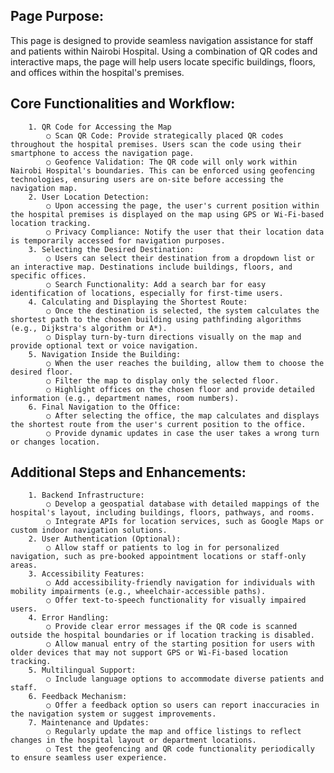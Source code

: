 ## Page Purpose:
This page is designed to provide seamless navigation assistance for staff and patients within Nairobi Hospital. Using a combination of QR codes and interactive maps, the page will help users locate specific buildings, floors, and offices within the hospital's premises.

## Core Functionalities and Workflow:
		1. QR Code for Accessing the Map
			○ Scan QR Code: Provide strategically placed QR codes throughout the hospital premises. Users scan the code using their smartphone to access the navigation page.
			○ Geofence Validation: The QR code will only work within Nairobi Hospital's boundaries. This can be enforced using geofencing technologies, ensuring users are on-site before accessing the navigation map.
		2. User Location Detection:
			○ Upon accessing the page, the user's current position within the hospital premises is displayed on the map using GPS or Wi-Fi-based location tracking.
			○ Privacy Compliance: Notify the user that their location data is temporarily accessed for navigation purposes.
		3. Selecting the Desired Destination:
			○ Users can select their destination from a dropdown list or an interactive map. Destinations include buildings, floors, and specific offices.
			○ Search Functionality: Add a search bar for easy identification of locations, especially for first-time users.
		4. Calculating and Displaying the Shortest Route:
			○ Once the destination is selected, the system calculates the shortest path to the chosen building using pathfinding algorithms (e.g., Dijkstra's algorithm or A*).
			○ Display turn-by-turn directions visually on the map and provide optional text or voice navigation.
		5. Navigation Inside the Building:
			○ When the user reaches the building, allow them to choose the desired floor.
			○ Filter the map to display only the selected floor.
			○ Highlight offices on the chosen floor and provide detailed information (e.g., department names, room numbers).
		6. Final Navigation to the Office:
			○ After selecting the office, the map calculates and displays the shortest route from the user's current position to the office.
			○ Provide dynamic updates in case the user takes a wrong turn or changes location.
	
 ## Additional Steps and Enhancements:
		1. Backend Infrastructure:
			○ Develop a geospatial database with detailed mappings of the hospital's layout, including buildings, floors, pathways, and rooms.
			○ Integrate APIs for location services, such as Google Maps or custom indoor navigation solutions.
		2. User Authentication (Optional):
			○ Allow staff or patients to log in for personalized navigation, such as pre-booked appointment locations or staff-only areas.
		3. Accessibility Features:
			○ Add accessibility-friendly navigation for individuals with mobility impairments (e.g., wheelchair-accessible paths).
			○ Offer text-to-speech functionality for visually impaired users.
		4. Error Handling:
			○ Provide clear error messages if the QR code is scanned outside the hospital boundaries or if location tracking is disabled.
			○ Allow manual entry of the starting position for users with older devices that may not support GPS or Wi-Fi-based location tracking.
		5. Multilingual Support:
			○ Include language options to accommodate diverse patients and staff.
		6. Feedback Mechanism:
			○ Offer a feedback option so users can report inaccuracies in the navigation system or suggest improvements.
		7. Maintenance and Updates:
			○ Regularly update the map and office listings to reflect changes in the hospital layout or department locations.
			○ Test the geofencing and QR code functionality periodically to ensure seamless user experience.
